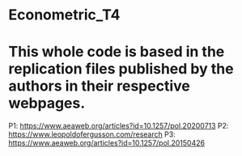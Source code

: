 # Econometric_T4
# This whole code is based in the replication files published by the authors in their respective webpages.

P1: https://www.aeaweb.org/articles?id=10.1257/pol.20200713
P2: https://www.leopoldofergusson.com/research
P3: https://www.aeaweb.org/articles?id=10.1257/pol.20150426
